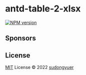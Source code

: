 # antd-table-2-xlsx


[![NPM version](https://img.shields.io/npm/v/antd-table-2-xlsx?color=a1b858&label=)](https://www.npmjs.com/package/@sudongyuer/antd-table-2-xlsx)

## Sponsors

<!-- <p align="center">
  <a href="https://cdn.jsdelivr.net/gh/sudongyuer/static/sponsors.svg">
    <img src='https://cdn.jsdelivr.net/gh/sudongyuer/static/sponsors.svg'/>
  </a>
</p> -->

## License

[MIT](./LICENSE) License © 2022 [sudongyuer](https://github.com/sudongyuer)
